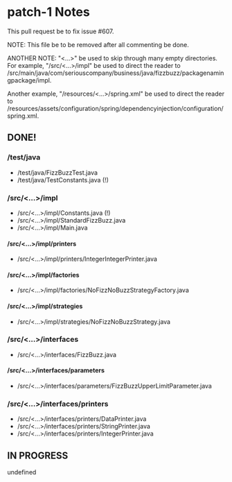 # patch-1 Notes

This pull request be to fix issue #607.

NOTE: This file be to be removed after all commenting be done.


ANOTHER NOTE:
"<...>" be used to skip through many empty directories.
For example,
"/src/<...>/impl"
be used to direct the reader to
/src/main/java/com/seriouscompany/business/java/fizzbuzz/packagenamingpackage/impl.

Another example,
"/resources/<...>/spring.xml"
be used to direct the reader to
/resources/assets/configuration/spring/dependencyinjection/configuration/spring.xml.

## DONE!

### /test/java

- /test/java/FizzBuzzTest.java
- /test/java/TestConstants.java (!)

### /src/<...>/impl

- /src/<...>/impl/Constants.java (!)
- /src/<...>/impl/StandardFizzBuzz.java
- /src/<...>/impl/Main.java

#### /src/<...>/impl/printers

- /src/<...>/impl/printers/IntegerIntegerPrinter.java

#### /src/<...>/impl/factories

- /src/<...>/impl/factories/NoFizzNoBuzzStrategyFactory.java

#### /src/<...>/impl/strategies

- /src/<...>/impl/strategies/NoFizzNoBuzzStrategy.java

### /src/<...>/interfaces

- /src/<...>/interfaces/FizzBuzz.java

#### /src/<...>/interfaces/parameters

- /src/<...>/interfaces/parameters/FizzBuzzUpperLimitParameter.java

### /src/<...>/interfaces/printers

- /src/<...>/interfaces/printers/DataPrinter.java
- /src/<...>/interfaces/printers/StringPrinter.java
- /src/<...>/interfaces/printers/IntegerPrinter.java

## IN PROGRESS

undefined
